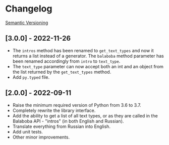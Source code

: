 # Changelog

[Semantic Versioning](https://semver.org/)

## [3.0.0] - 2022-11-26

- The `intros` method has been renamed to `get_text_types` and now it returns a list instead of a generator. The `balaboba` method parameter has been renamed accordingly from `intro` to `text_type`.
- The `text_type` parameter can now accept both an int and an object from the list returned by the `get_text_types` method.
- Add `py.typed` file.

## [2.0.0] - 2022-09-11

- Raise the minimum required version of Python from 3.6 to 3.7.
- Completely rewrite the library interface.
- Add the ability to get a list of all text types, or as they are called in the Balaboba API - "intros" (in both English and Russian).
- Translate everything from Russian into English.
- Add unit tests.
- Other minor improvements.
